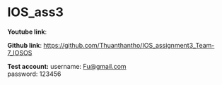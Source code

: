 # IOS_ass3

**Youtube link**: 

**Github link**: https://github.com/Thuanthantho/IOS_assignment3_Team-7_IOSOS

**Test account:**
username: Fu@gmail.com  
password: 123456
